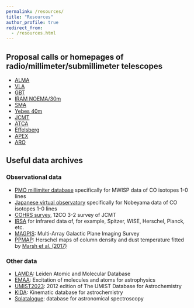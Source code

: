 ```yaml
---
permalink: /resources/
title: "Resources"
author_profile: true
redirect_from: 
  - /resources.html
---
```


## Proposal calls or homepages of radio/millimeter/submillimeter telescopes
* [ALMA](https://almascience.nrao.edu/proposing/call-for-proposals)
* [VLA](https://greenbankobservatory.org/science/gbt-observers/proposals/)
* [GBT](https://greenbankobservatory.org/science/gbt-observers/proposals/)
* [IRAM NOEMA/30m](https://iram-institute.org/science-portal/proposals/call-for-proposals/)
* [SMA](http://sma1.sma.hawaii.edu/smaoc.html)
* [Yebes 40m](https://rt40m.oan.es/)
* [JCMT](https://www.eaobservatory.org/jcmt/proposals/)
* [ATCA](https://www.narrabri.atnf.csiro.au/observing/)
* [Effelsberg](https://www.mpifr-bonn.mpg.de/247288/Call-for-proposals)
* [APEX](https://www.apex-telescope.org/ns/proposing/)
* [ARO](https://aro.as.arizona.edu/?q=observing-aro/proposals)

## Useful data archives
### Observational data
* [PMO millimiter database](http://www.radioast.nsdc.cn/index.php) specifically for MWISP data of CO isotopes 1-0 lines
* [Japanese virtual observatory](https://jvo.nao.ac.jp/portal/v2/) specifically for Nobeyama data of CO isotopes 1-0 lines
* [COHRS survey](https://www.canfar.net/citation/landing?doi=22.0078), 12CO 3-2 survey of JCMT
* [IRSA](https://irsa.ipac.caltech.edu/frontpage/) for infrared data of, for example, Spitzer, WISE, Herschel, Planck, etc.
* [MAGPIS](https://third.ucllnl.org/gps/): Multi-Array Galactic Plane Imaging Survey
* [PPMAP](http://www.astro.cardiff.ac.uk/research/ViaLactea/): Herschel maps of column density and dust temperature fitted by [Marsh et al. (2017)](https://ui.adsabs.harvard.edu/abs/2017MNRAS.471.2730M/abstract)
### Other data
* [LAMDA](https://home.strw.leidenuniv.nl/~moldata/): Leiden Atomic and Molecular Database
* [EMAA](https://emaa.osug.fr/): Excitation of molecules and atoms for astrophysics
* [UMIST2023](https://umistdatabase.net/): 2012 edition of The UMIST Database for Astrochemistry
* [KIDA](https://kida.astrochem-tools.org/): Kinematic database for astrochemistry
* [Splatalogue](https://splatalogue.online/): database for astronomical spectroscopy
